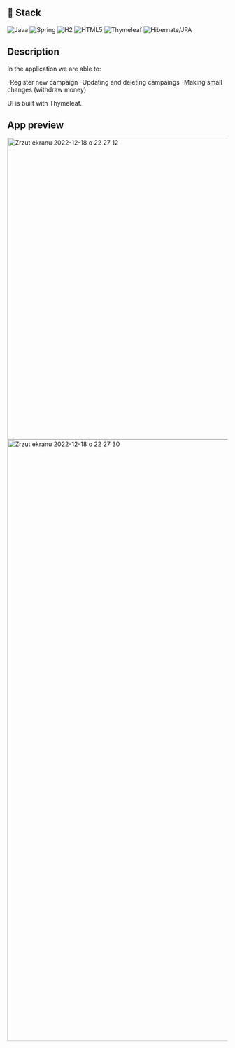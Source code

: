## 🔧 Stack

 ![Java](https://img.shields.io/badge/java-%23ED8B00.svg?style=for-the-badge&logo=java&logoColor=white) ![Spring](https://img.shields.io/badge/spring-%236DB33F.svg?style=for-the-badge&logo=spring&logoColor=white) ![H2](https://img.shields.io/badge/mysql-%2300f.svg?style=for-the-badge&logo=mysql&logoColor=white) ![HTML5](https://img.shields.io/badge/html5-%23E34F26.svg?style=for-the-badge&logo=html5&logoColor=white) ![Thymeleaf](https://img.shields.io/badge/Thymeleaf-%23005C0F.svg?style=for-the-badge&logo=Thymeleaf&logoColor=white) 
 ![Hibernate/JPA](https://img.shields.io/badge/-Hibernate%2FJPA-informational)
 
 ## Description
 
In the application we are able to:

-Register new campaign
-Updating and deleting campaings
-Making small changes (withdraw money)

UI is built with Thymeleaf.

 ## App preview

<img width="690" alt="Zrzut ekranu 2022-12-18 o 22 27 12" src="https://user-images.githubusercontent.com/102914333/208320421-97e1de51-756e-469c-82ff-1a37a1cde8c6.png">

<img width="1377" alt="Zrzut ekranu 2022-12-18 o 22 27 30" src="https://user-images.githubusercontent.com/102914333/208320435-90f2597e-5614-4eef-a768-775b88136e0c.png">
